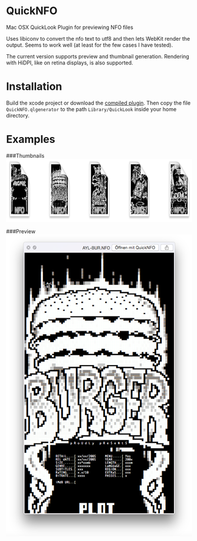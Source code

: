 QuickNFO
==================

Mac OSX QuickLook Plugin for previewing NFO files

Uses libiconv to convert the nfo text to utf8 and then lets WebKit render the output. Seems to work well (at least for the few cases I have tested).

The current version supports preview and thumbnail generation. Rendering with HiDPI, like on retina displays, is also supported.

Installation
==================

Build the xcode project or download the [compiled plugin][download]. Then copy the file `QuickNFO.qlgenerator` to the path `Library/QuickLook` inside your home directory.

[download]:https://github.com/planbnet/QuickNFO/raw/master/QuickNFO.qlgenerator.zip

Examples
==================
###Thumbnails
<img src="examples/thumbnails.png" alt="QuickLook Thumbnails" width="722" height="171"/>

###Preview
<img src="examples/preview.png" alt="QuickLook Preview" width="606" height="817"/>
